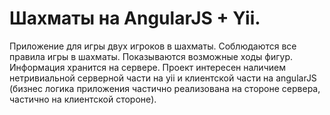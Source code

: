 # Шахматы на AngularJS + Yii.
Приложение для игры двух игроков в шахматы. Соблюдаются все правила игры в шахматы. Показываются возможные ходы фигур. Информация хранится на сервере. Проект интересен наличием нетривиальной серверной части на yii и клиентской части на angularJS (бизнес логика приложения частично реализована на стороне сервера, частично на клиентской стороне).

